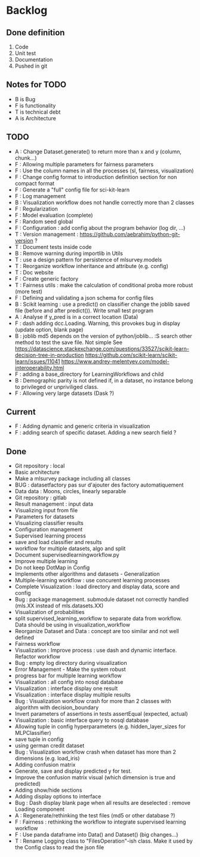 # Backlog

## Done definition
1. Code 
2. Unit test
3. Documentation
4. Pushed in git

## Notes for TODO
* B is Bug
* F is functionality
* T is technical debt
* A is Architecture

## TODO
* A : Change Dataset.generate() to return more than x and y (column, chunk...)
* F : Allowing multiple parameters for fairness parameters
* F : Use the column names in all the processes (sl, fairness, visualization)
* F : Change config format to introduction definition section for non compact format
* F : Generate a "full" config file for sci-kit-learn
* F : Log management
* B : Visualization workflow does not handle correctly more than 2 classes
* F : Regularization
* F : Model evaluation (complete)
* F : Random seed global
* F : Configuration : add config about the program behavior (log dir, ...)
* T : Version management : https://github.com/aebrahim/python-git-version ?
* T : Document tests inside code
* B : Remove warning during importlib in Utils
* T : use a design pattern for persistence of mlsurvey.models
* T : Reorganize workflow inheritance and attribute (e.g. config)
* T : Doc website
* F : Create generic factory
* T : Fairness utils : make the calculation of conditional proba more robust (more test)
* F : Defining and validating a json schema for config files
* B : Scikit learning : use a predict() on classifier change the joblib saved file (before and after predict()). Write small test program  
* A : Analyse if y_pred is in a correct location (Data)
* F : dash adding dcc.Loading. Warning, this provokes bug in display (update option, blank page)
* B : joblib md5 depends on the version of python/joblib... :S search other method to test the save file. Not simple
        See https://datascience.stackexchange.com/questions/33527/scikit-learn-decision-tree-in-production
        https://github.com/scikit-learn/scikit-learn/issues/11041
        https://www.andrey-melentyev.com/model-interoperability.html
* F : adding a base_directory for LearningWorkflows and child
* B : Demographic parity is not defined if, in a dataset, no instance belong to privileged or unpriviliged class.
* F : Allowing very large datasets (Dask ?)

## Current
* F : Adding dynamic and generic criteria in visualization
* F : adding search of specific dataset. Adding a new search field ?

## Done
* Git repository : local
* Basic architecture
* Make a mlsurvey package including all classes
* BUG : datasetfactory pas sur d'ajouter des factory automatiquement
* Data data : Moons, circles, linearly separable
* Git repository : gitlab
* Result management : input data
* Visualizing input from file
* Parameters for datasets
* Visualizing classifier results
* Configuration management
* Supervised learning process
* save and load classifier and results
* workflow for multiple datasets, algo and split
* Document supervisedlearningworkflow.py
* Improve multiple learning
* Do not keep DotMap in Config 
* Implements other algorithms and datasets - Generalization
* Multiple-learning workflow : use concurent learning processes
* Complete Visualization : load directory and display data, score and config
* Bug : package management. submodule dataset not correctly handled (mls.XX instead of mls.datasets.XX)
* Visualization of probabilities
* split supervised_learning_workflow to separate data from workflow. Data should be using in visualization_workflow
* Reorganize Dataset and Data : concept are too similar and not well defined
* Fairness workflow
* Visualization : Improve process : use dash  and dynamic interface. Refactor workflow
* Bug : empty log directory during visualization
* Error Management - Make the system robust
* progress bar for multiple learning workflow
* Visualization : all config into nosql database
* Visualization : interface display one result
* Visualization : interface display multiple results
* Bug : Visualization workflow crash for more than 2 classes with algorithm with decision_boundary
* Invert parameters of assertions in tests assertEqual (expected, actual)
* Visualization : basic interface query to nosql database 
* Allowing tuple in config hyperparameters (e.g. hidden_layer_sizes for MLPClassifier)
* save tuple in config
* using german credit dataset
* Bug : Visualization workflow crash when dataset has more than 2 dimensions (e.g. load_iris)
* Adding confusion matrix
* Generate, save and display predicted y for test. 
* Improve the confusion matrix visual (which dimension is true and predicted)
* Adding show/hide sections
* Adding display options to interface
* Bug : Dash display blank page when all results are deselected : remove Loading component
* A : Regenerate/rethinking the test files (md5 or other database ?)
* F : Fairness : rethinking the workflow to integrate supervised learning workflow
* F : Use panda dataframe into Data() and Dataset() (big changes...)
* T : Rename Logging class to "FilesOperation"-ish class. Make it used by the Config class to read the json file



